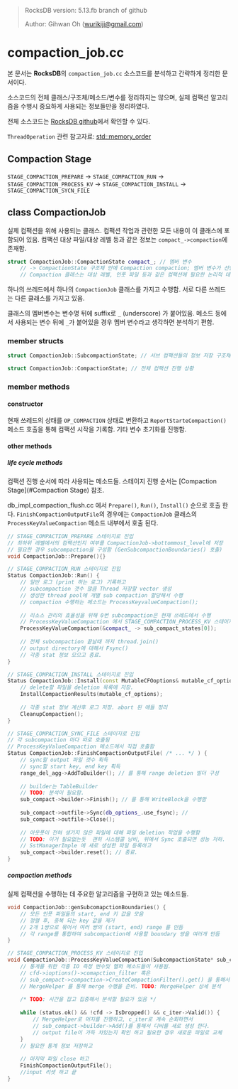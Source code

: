 > RocksDB version: 5.13.fb branch of github
>
> Author: Gihwan Oh (wurikiji@gmail.com)

# compaction_job.cc

본 문서는 **RocksDB**의 `compaction_job.cc` 소스코드를 분석하고 간략하게 정리한 문서이다.

소스코드의 전체 클래스/구조체/메소드/변수를 정리하지는 않으며, 실제 컴팩션 알고리즘을 수행시 중요하게 사용되는 정보들만을 정리하였다. 

전체 소스코드는 [RocksDB github](https://github.com/facebook/rocksdb/blob/5.13.fb/db/compaction_job.cc)에서 확인할 수 있다.

`ThreadOperation` 관련 참고자료: [std::memory_order](http://en.cppreference.com/w/cpp/atomic/memory_order)



## Compaction Stage

`STAGE_COMPACTION_PREPARE` -> `STAGE_COMPACTION_RUN` -> `STAGE_COMPACTION_PROCESS_KV` -> `STAGE_COMPACTION_INSTALL` -> `STAGE_COMPACTION_SYCN_FILE`



## class CompactionJob

실제 컴팩션을 위해 사용되는 클래스. 컴팩션 작업과 관련한 모든 내용이 이 클래스에 포함되어 있음. 컴팩션 대상 파일/대상 레벨 등과 같은 정보는 `compact_->compaction`에 존재함. 

```c++
struct CompactionJob::CompactionState compact_; // 멤버 변수
	// -> CompactionState 구조체 안에 Compaction compaction; 멤버 변수가 선언 되어있음.
	// Compaction 클래스는 대상 레벨, 인풋 파일 등과 같은 컴팩션에 필요한 논리적 데이터 정보를 포함.
```

하나의 쓰레드에서 하나의 `CompactionJob` 클래스를 가지고 수행함. 서로 다른 쓰레드는 다른 클래스를 가지고 있음. 

클래스의 멤버변수는 변수명 뒤에 suffix로 `_` (underscore) 가 붙어있음. 메소드 등에서 사용되는 변수 뒤에 `_`가 붙어있을 경우 멤버 변수라고 생각하면 분석하기 편함. 



### member structs

```c++
struct CompactionJob::SubcompactionState; // 서브 컴팩션들의 정보 저장 구조체 

struct CompactionJob::CompactionState; // 전체 컴팩션 진행 상황
```



### member methods

#### constructor

현재 쓰레드의 상태를 `OP_COMPACTION` 상태로 변환하고 `ReportStarteCompaction()` 메소드 호출을 통해 컴팩션 시작을 기록함. 기타 변수 초기화를 진행함. 

#### other methods

##### life cycle methods

컴팩션 진행 순서에 따라 사용되는 메소드들. 스테이지 진행 순서는 [Compaction Stage](#Compaction Stage) 참조.

db_impl_compaction_flush.cc 에서 `Prepare()`, `Run()`, `Install()` 순으로 호출 한다. `FinishCompactionOutputFile`의 경우에는 `CompactionJob` 클래스의 `ProcessKeyValueCompaction` 메소드 내부에서 호출 된다. 

```c++
// STAGE_COMPACTION_PREPARE 스테이지로 진입
// 최하위 레벨에서의 컴팩션인지 여부를 CompactionJob->bottommost_level에 저장
// 필요한 경우 subcompaction을 구성함 (GenSubcompactionBoundaries() 호출)
void CompactionJob::Prepare(){}
```

```c++
// STAGE_COMPACTION_RUN 스테이지로 진입
Status CompactionJob::Run() {
    // 일반 로그 (print 하는 로그) 기록하고 
    // subcompaction 갯수 많큼 Thread 저장할 vector 생성
    // 생성한 thread pool에 개별 sub compaction 할당해서 수행
    // compaction 수행하는 메소드는 ProcessKeyvalueCompaction();
    
    // 리소스 관리의 효율성을 위해 0번 subcompaction은 현재 쓰레드에서 수행 
    // ProcessKeyValueCompaction 에서 STAGE_COMPACTION_PROCESS_KV 스테이지로 진입
    ProcessKeyValueCompaction(&compact_ -> sub_compact_states[0]);
    
    // 전체 subcompaction 끝날때 까지 thread.join()
    // output directory에 대해서 Fsync()
    // 각종 stat 정보 모으고 종료. 
}
```

```c++
// STAGE_COMPACTION_INSTALL 스테이지로 진입
Status CompactionJob::Install(const MutableCFOoptions& mutable_cf_options) {
    // delete할 파일을 deletion 목록에 저장.
    InstallCompactionResults(mutable_cf_options);
    
    // 각종 stat 정보 계산후 로그 저장. abort 된 애들 정리 
    CleanupCompaction();
}
```

```c++
// STAGE_COMPACTION_SYNC_FILE 스테이지로 진입
// 각 subcompaction 마다 따로 호출됨
// ProcessKeyValueCompaction 메소드에서 직접 호출함
Status CompactionJob::FinishCompactionOutputFile( /* ... */ ) {
	// sync할 output 파일 갯수 획득
    // sync할 start key, end key 획득
    range_del_agg->AddToBuilder(); // 를 통해 range deletion 빌더 구성
    
    // builder는 TableBuilder 
    // TODO: 분석이 필요함. 
    sub_compact->builder->Finish(); // 를 통해 WriteBlock을 수행함
    
    sub_compact->outfile->Sync(db_options_.use_fsync); // 
    sub_compact->outfile->Close(); 
    
    // 아웃풋이 전혀 생기지 않은 파일에 대해 파일 deletion 작업을 수행함
    // TODO: 이거 필요없는듯  괜히 시스템콜 낭비, 위에서 Sync 호출되면 성능 저하.
    // SstManagerImple 에 새로 생성한 파일 등록하고
    sub_compact->builder.reset(); // 종료. 
}
```



##### compaction methods

실제 컴팩션을 수행하는 데 주요한 알고리즘을 구현하고 있는 메소드들.

```c++
void CompactionJob::genSubcomapctionBoundaries() {
    // 모든 인풋 파일들의 start, end 키 값을 모음
    // 정렬 후, 중복 되는 key 값을 제거
    // 2개 1쌍으로 묶어서 여러 쌍의 (start, end) range 를 만듬
    // 각 range를 통합하여 subcompaction에 사용할 boundary 쌍을 여러개 만듬
}
```

```c++
// STAGE_COMPACTION_PROCESS_KV 스테이지로 진입
void CompactionJob::ProcessKeyValueCompaction(SubcompactionState* sub_compact) {
    // 통계를 위한 각종 IO 측정 변수및 헬퍼 메소드들이 사용됨. 
    // cfd->ioptions()->comapction_filter 혹은
    // sub_compact->compaction->CreateCompactionFilter().get() 을 통해서 필터 획득
    // MergeHelper 를 통해 merge 수행을 준비. TODO: MergeHelper 상세 분석
    
    /* TODO: 시간을 잡고 집중해서 분석할 필요가 있음 */
    
    while (status.ok() && !cfd -> IsDropped() && c_iter->Valid()) {
        // MergeHelper로 머지를 진행하고, c_iter로 계속 순회하면서 
        // sub_compact->builder->Add()를 통해서 디비를 새로 생성 한다. 
        // output file이 가득 차있는지 확인 하고 필요한 경우 새로운 파일로 교체 
    }
    // 필요한 통계 정보 저장하고 
    
    // 마지막 파일 close 하고
    FinishCompactionOutputFile();
    //input 리셋 하고 끝
}
```

